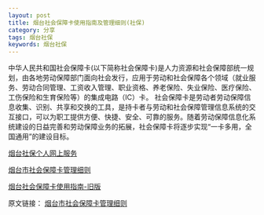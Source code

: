 ```yaml
---
layout: post
title: 烟台社会保障卡使用指南及管理细则(社保)
category: 分享
tags: 烟台社保
keywords: 烟台社保
---
```


中华人民共和国社会保障卡(以下简称社会保障卡)是人力资源和社会保障部统一规划，由各地劳动保障部门面向社会发行，应用于劳动和社会保障各个领域（就业服务、劳动合同管理、工资收入管理、职业资格、养老保险、失业保险、医疗保险、工伤保险和生育保险等）的集成电路（IC）卡。
社会保障卡是劳动者劳动保障信息收集、识别、共享和交换的工具，是持卡者与劳动和社会保障管理信息系统的交互接口，可以为职工提供方便、快捷、安全、可靠的服务。随着劳动保障信息化系统建设的日益完善和劳动保障业务的拓展，社会保障卡将逐步实现“一卡多用，全国通用”的建设目标。


[烟台社保个人网上服务](http://ytrsj.gov.cn:8081/hsp/)

[烟台市社会保障卡管理细则](http://pan.baidu.com/s/1nviE7H3)

[烟台社会保障卡使用指南-旧版](http://pan.baidu.com/s/1i5caFyP)

原文链接：
[烟台市社会保障卡管理细则](http://ytrsj.gov.cn/a/2017/04/06/54688.html)
